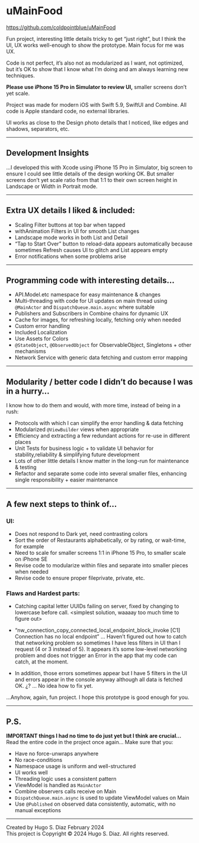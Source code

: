 # uMainFood

https://github.com/coldpointblue/uMainFood

Fun project, interesting little details tricky to get “just right”, but I think the UI, UX works well-enough to show the prototype. Main focus for me was UX.

Code is not perfect, it’s also not as modularized as I want, not optimized, but it’s OK to show that I know what I’m doing and am always learning new techniques.

**Please use iPhone 15 Pro in Simulator to review UI,** smaller screens don’t yet scale.

Project was made for modern iOS with Swift 5.9, SwiftUI and Combine. All code is Apple standard code, no external libraries.

UI works as close to the Design photo details that I noticed, like edges and shadows, separators, etc.

---

## Development Insights

...I developed this with Xcode using iPhone 15 Pro in Simulator, big screen to ensure I could see little details of the design working OK. But smaller screens don’t yet scale ratio from that 1:1 to their own screen height in Landscape or Width in Portrait mode.

---

## Extra UX details I liked & included:

- Scaling Filter buttons at top bar when tapped
- withAnimation Filters in UI for smooth List changes
- Landscape mode works in both List and Detail
- “Tap to Start Over” button to reload-data appears automatically because sometimes Refresh causes UI to glitch and List appears empty
- Error notifications when some problems arise

---

## Programming code with interesting details…

- API.Model.etc namespace for easy maintenance & changes
- Multi-threading with code for UI updates on main thread using `@MainActor` and `DispatchQueue.main.async` where suitable
- Publishers and Subscribers in Combine chains for dynamic UX
- Cache for images, for refreshing locally, fetching only when needed
- Custom error handling
- Included Localization
- Use Assets for Colors
- `@StateObject`, `@ObservedObject` for ObservableObject, Singletons + other mechanisms
- Network Service with generic data fetching and custom error mapping

---

## Modularity / better code I didn’t do because I was in a hurry…

I know how to do them and would, with more time, instead of being in a rush:
- Protocols with which I can simplify the error handling & data fetching
- Modularized `@ViewBuilder` views when appropriate
- Efficiency and extracting a few redundant actions for re-use in different places
- Unit Tests for business logic + to validate UI behavior for stability,reliability & simplifying future development
- Lots of other little details I know matter in the long-run for maintenance & testing
- Refactor and separate some code into several smaller files, enhancing single responsibility + easier maintenance

---

## A few next steps to think of…

### UI:
- Does not respond to Dark yet, need contrasting colors
- Sort the order of Restaurants alphabetically, or by rating, or wait-time, for example
- Need to scale for smaller screens 1:1 in iPhone 15 Pro, to smaller scale on iPhone SE
- Revise code to modularize within files and separate into smaller pieces when needed
- Revise code to ensure proper fileprivate, private, etc.

### Flaws and Hardest parts:

- Catching capital letter UUIDs failing on server, fixed by changing to lowercase before call.
  <simplest solution, waaaay too much time to figure out>

- “nw_connection_copy_connected_local_endpoint_block_invoke [C1] Connection has no local endpoint” … Haven’t figured out how to catch that networking problem so sometimes I have less filters in UI than I request (4 or 3 instead of 5). It appears it’s some low-level networking problem and does not trigger an Error in the app that my code can catch, at the moment.

- In addition, those errors sometimes appear but I have 5 filters in the UI and errors appear in the console anyway although all data is fetched OK. ¿? … No idea how to fix yet.

...Anyhow, again, fun project. I hope this prototype is good enough for you.

---

## P.S.
**IMPORTANT things I had no time to do just yet but I think are crucial…** Read the entire code in the project once again… Make sure that you:

- Have no force-unwraps anywhere
- No race-conditions
- Namespace usage is uniform and well-structured
- UI works well
- Threading logic uses a consistent pattern
- ViewModel is handled as `MainActor`
- Combine observers calls receive on Main
- `DispatchQueue.main.async` is used to update ViewModel values on Main
- Use `@Published` on observed data consistently, automatic, with no manual exceptions

---

Created by Hugo S. Diaz February 2024  
This project is Copyright © 2024 Hugo S. Diaz. All rights reserved.
